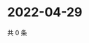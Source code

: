 # 2022-04-29

共 0 条

<!-- BEGIN WEIBO -->
<!-- 最后更新时间 Fri Apr 29 2022 23:14:04 GMT+0800 (China Standard Time) -->

<!-- END WEIBO -->
